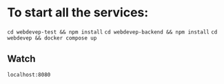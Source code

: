 # To start all the services:
`cd webdevep-test && npm install`
`cd webdevep-backend && npm install`
`cd webdevep && docker compose up`
## Watch 
`localhost:8080`
